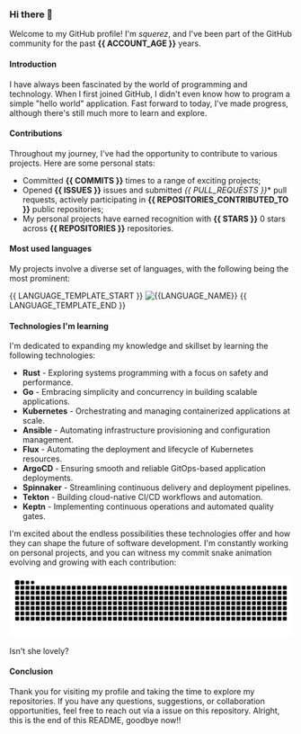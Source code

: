 ### Hi there 👋

Welcome to my GitHub profile! I'm *squerez*, and I've been part of the GitHub community for the past **{{ ACCOUNT_AGE }}** years.

#### Introduction 

I have always been fascinated by the world of programming and technology. 
When I first joined GitHub, I didn't even know how to program a simple "hello world" application. 
Fast forward to today, I've made progress, although there's still much more to learn and explore.

#### Contributions

Throughout my journey, I've had the opportunity to contribute to various projects. 
Here are some personal stats:

- Committed **{{ COMMITS }}** times to a range of exciting projects;
- Opened **{{ ISSUES }}** issues and submitted *{{ PULL_REQUESTS }}** pull requests, actively participating in **{{ REPOSITORIES_CONTRIBUTED_TO  }}** public repositories;
- My personal projects have earned recognition with **{{ STARS }}** 0 stars across **{{ REPOSITORIES }}** repositories.

#### Most used languages 

My projects involve a diverse set of languages, with the following being the most prominent:

{{ LANGUAGE_TEMPLATE_START }}
![{{LANGUAGE_NAME}}](https://img.shields.io/static/v1?style=flat-square&label=%E2%A0%80&color=555&labelColor={{LANGUAGE_COLOR:uri}}&message={{LANGUAGE_NAME:uri}}%EF%B8%B1{{LANGUAGE_PERCENT:uri}}%25)
{{ LANGUAGE_TEMPLATE_END }}


#### Technologies I'm learning 

I'm dedicated to expanding my knowledge and skillset by learning the following technologies:

- **Rust** - Exploring systems programming with a focus on safety and performance.
- **Go** - Embracing simplicity and concurrency in building scalable applications.
- **Kubernetes** - Orchestrating and managing containerized applications at scale.
- **Ansible** - Automating infrastructure provisioning and configuration management.
- **Flux** - Automating the deployment and lifecycle of Kubernetes resources.
- **ArgoCD** - Ensuring smooth and reliable GitOps-based application deployments.
- **Spinnaker** - Streamlining continuous delivery and deployment pipelines.
- **Tekton** - Building cloud-native CI/CD workflows and automation.
- **Keptn** - Implementing continuous operations and automated quality gates.

I'm excited about the endless possibilities these technologies offer and how they can shape the future of software development.
I'm constantly working on personal projects, and you can witness my commit snake animation evolving and growing with each contribution:

<picture>
  <source media="(prefers-color-scheme: dark)" srcset="https://raw.githubusercontent.com/squerez/squerez/output/github-contribution-grid-snake-dark.svg">
  <img alt="github contribution grid snake animation" src="https://raw.githubusercontent.com/squerez/squerez/output/github-contribution-grid-snake-dark.svg">
</picture>

Isn't she lovely? 

#### Conclusion

Thank you for visiting my profile and taking the time to explore my repositories. 
If you have any questions, suggestions, or collaboration opportunities, feel free to reach out via a issue on this repository. 
Alright, this is the end of this README, goodbye now!!
